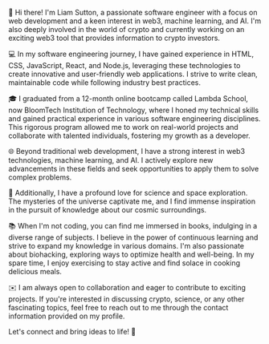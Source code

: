 👋 Hi there! I'm Liam Sutton, a passionate software engineer with a focus on web development and a keen interest in web3, machine learning, and AI. I'm also deeply involved in the world of crypto and currently working on an exciting web3 tool that provides information to crypto investors.

💻 In my software engineering journey, I have gained experience in HTML, CSS, JavaScript, React, and Node.js, leveraging these technologies to create innovative and user-friendly web applications. I strive to write clean, maintainable code while following industry best practices.

🎓 I graduated from a 12-month online bootcamp called Lambda School, now BloomTech Institution of Technology, where I honed my technical skills and gained practical experience in various software engineering disciplines. This rigorous program allowed me to work on real-world projects and collaborate with talented individuals, fostering my growth as a developer.

🌐 Beyond traditional web development, I have a strong interest in web3 technologies, machine learning, and AI. I actively explore new advancements in these fields and seek opportunities to apply them to solve complex problems.

🚀 Additionally, I have a profound love for science and space exploration. The mysteries of the universe captivate me, and I find immense inspiration in the pursuit of knowledge about our cosmic surroundings.

📚 When I'm not coding, you can find me immersed in books, indulging in a diverse range of subjects. I believe in the power of continuous learning and strive to expand my knowledge in various domains. I'm also passionate about biohacking, exploring ways to optimize health and well-being. In my spare time, I enjoy exercising to stay active and find solace in cooking delicious meals.

✉️ I am always open to collaboration and eager to contribute to exciting projects. If you're interested in discussing crypto, science, or any other fascinating topics, feel free to reach out to me through the contact information provided on my profile.

Let's connect and bring ideas to life! 🌌

<!--
**curm90/curm90** is a ✨ _special_ ✨ repository because its `README.md` (this file) appears on your GitHub profile.

Here are some ideas to get you started:

- 🔭 I’m currently working on ...
- 🌱 I’m currently learning ...
- 👯 I’m looking to collaborate on ...
- 🤔 I’m looking for help with ...
- 💬 Ask me about ...
- 📫 How to reach me: ...
- 😄 Pronouns: ...
- ⚡ Fun fact: ...
-->
